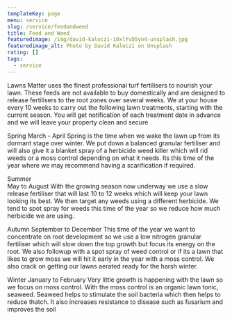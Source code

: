 ```yaml
---
templateKey: page
menu: service
slug: /service/feedandweed
title: Feed and Weed
featuredimage: /img/david-kaloczi-10xlYvD5yn4-unsplash.jpg
featuredimage_alt: Photo by David Kaloczi on Unsplash
rating: []
tags:
  - service
---
```

Lawns Matter uses the finest professional turf fertilisers to nourish your lawn.  These feeds are not available to buy domestically and are designed to release fertilisers to the root zones over several weeks.  We at your house every 10 weeks to carry out the following lawn treatments, starting with the current season.  You will get notification of each treatment date in advance and we will leave your property clean and secure

Spring 
March - April
Spring is the time when we wake the lawn up from its dormant stage over winter.  We put down a balanced granular fertiliser and will also give it a blanket spray of a herbicide weed killer which will rid weeds or a moss control depending on what it needs.  Its this time of the year where we may recommend having a scarification if required.

Summer  
May to August 
With the growing season now underway we use a slow release fertiliser that will last 10 to 12 weeks which will keep your lawn looking its best.  We then target any weeds using a different herbicide.  We tend to spot spray for weeds this time of the year so we reduce how much herbicide we are using.

Autumn
September to December
This time of the year we want to concentrate on root development so we use a low nitrogen granular fertiliser which will slow down the top growth but focus its energy on the root. We also followup with a spot spray of weed control or if its a lawn that likes to grow moss we will hit it early in the year with a moss control.  We also crack on getting our lawns aerated ready for the harsh winter.

Winter
January to February
Very little growth is happening with the lawn so we focus on moss control.  With the moss control is an organic lawn tonic, seaweed.  Seaweed helps to stimulate the soil bacteria which then helps to reduce thatch.  It also increases resistance to disease such as fusarium and improves the soil
